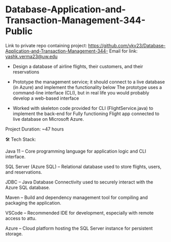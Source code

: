# Database-Application-and-Transaction-Management-344-Public
Link to private repo containing project: https://github.com/ykv23/Database-Application-and-Transaction-Management-344-
Email for link: yashk.verma23@uw.edu

* Design a database of airline flights, their customers, and their reservations

* Prototype the management service; it should connect to a live database (in Azure) and implement the functionality below The prototype uses a command-line interface (CLI), but in real life you would probably develop a web-based interface

* Worked with skeleton code provided for CLI (FlightService.java) to implement the back-end for Fully functioning Flight app connected to live database on Microsoft Azure.

Project Duration: ~47 hours

🛠️ Tech Stack:

Java 11 – Core programming language for application logic and CLI interface.

SQL Server (Azure SQL) – Relational database used to store flights, users, and reservations.

JDBC – Java Database Connectivity used to securely interact with the Azure SQL database.

Maven – Build and dependency management tool for compiling and packaging the application.

VSCode – Recommended IDE for development, especially with remote access to attu.

Azure – Cloud platform hosting the SQL Server instance for persistent storage.
